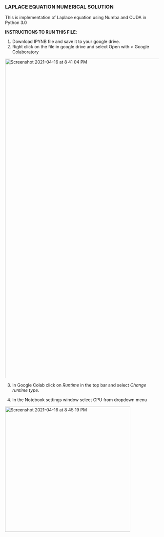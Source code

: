 ### LAPLACE EQUATION NUMERICAL SOLUTION

This is implementation of Laplace equation using Numba and CUDA in Python 3.0


__INSTRUCTIONS TO RUN THIS FILE__:
1. Download IPYNB file and save it to your google drive.
2. Right click on the file in google drive and select Open with > Google Colaboratory
<img width="1046" alt="Screenshot 2021-04-16 at 8 41 04 PM" src="https://user-images.githubusercontent.com/57368390/115048168-e79e8080-9ef6-11eb-815a-a63136e072ef.png">


3. In Google Colab click on *Runtime* in the top bar and select *Change runtime type*. 

4. In the Notebook settings window select GPU from dropdown menu

<img width="410" alt="Screenshot 2021-04-16 at 8 45 19 PM" src="https://user-images.githubusercontent.com/57368390/115048201-f08f5200-9ef6-11eb-879f-03cec8829b7f.png">



